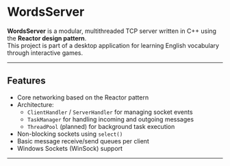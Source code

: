 # WordsServer

**WordsServer** is a modular, multithreaded TCP server written in C++ using the **Reactor design pattern**.  
This project is part of a desktop application for learning English vocabulary through interactive games.

---

## Features

- Core networking based on the Reactor pattern
- Architecture:
    - `ClientHandler` / `ServerHandler` for managing socket events
    - `TaskManager` for handling incoming and outgoing messages
    - `ThreadPool` (planned) for background task execution
- Non-blocking sockets using `select()`
- Basic message receive/send queues per client
- Windows Sockets (WinSock) support

---


